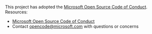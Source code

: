 This project has adopted the [Microsoft Open Source Code of Conduct](https://opensource.microsoft.com/codeofconduct/).
Resources:

- [Microsoft Open Source Code of Conduct](https://opensource.microsoft.com/codeofconduct/)
- Contact [opencode@microsoft.com](mailto:opencode@microsoft.com) with questions or concerns
